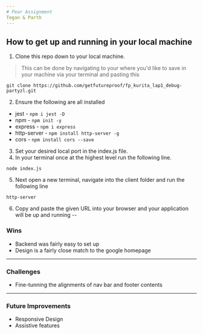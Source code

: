 ```yaml
---
# Pear Assignment
Tegan & Parth
---
```

## How to get up and running in your local machine

1. Clone this repo down to your local machine.  
>This can be done by navigating to your where you'd like to save in your machine via your terminal and pasting this 
```
git clone https://github.com/getfutureproof/fp_kurita_lap1_debug-partyzl.git
```
2. Ensure the following are all installed
  - jest - ```npm i jest -D```
  - npm - ```npm init -y```
  - express - ```npm i express```
  - http-server - ```npm install http-server -g```
  - cors - ```npm install cors --save```

3. Set your desired local port in the index.js file.  
4. In your terminal once at the highest level run the following line.

```
node index.js
```

5. Next open a new terminal, navigate into the client folder and run the following line
```
http-server
```
6. Copy and paste the given URL into your browser and your application will be up and running
--
### Wins
- Backend was fairly easy to set up
- Design is a fairly close match to the google homepage
---
### Challenges
- Fine-tunning the alignments of nav bar and footer contents
---
### Future Improvements
- Responsive Design
- Assistive features
